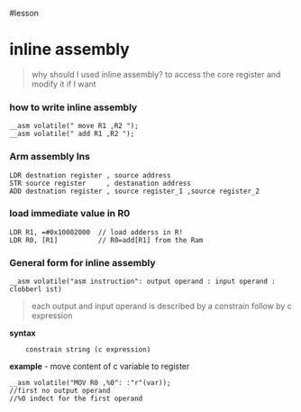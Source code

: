 #lesson 
# inline assembly
>why should I used inline assembly?
>to access the core register and modify it if I want

### how to write inline assembly

~~~assembly
__asm volatile(" move R1 ,R2 ");
__asm volatile(" add R1 ,R2 ");
~~~~

### Arm assembly Ins
~~~
LDR destnation register , source address 
STR source register     , destanation address
ADD destnation register , source register_1 ,source register_2
~~~


### load immediate value in R0
~~~
LDR R1, =#0x10002000  // load adderss in R!
LDR R0, [R1]          // R0=add[R1] from the Ram
~~~

### General form for inline assembly
~~~
__asm volatile("asm instruction": output operand : input operand : clobberl ist)
~~~

>each output and input operand is described by a constrain follow by c expression

**syntax**
~~~
	constrain string (c expression)
~~~

**example**
\- move content of c variable to register
~~~
__asm volatile("MOV R0 ,%0": :"r"(var));
//first no output operand 
//%0 indect for the first operand 
~~~
